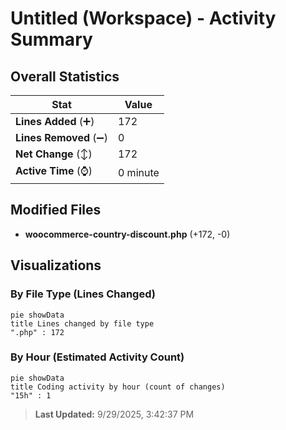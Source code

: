 # Untitled (Workspace) - Activity Summary 

## Overall Statistics

| Stat                   | Value                                                             |
| ---------------------- | ----------------------------------------------------------------- |
| **Lines Added** (➕)   | 172                                          |
| **Lines Removed** (➖) | 0                                        |
| **Net Change** (↕)    | 172                |
| **Active Time** (⌚)   | 0 minute |


## Modified Files
- **woocommerce-country-discount.php** (+172, -0)

## Visualizations

### By File Type (Lines Changed)

```mermaid
pie showData
title Lines changed by file type
".php" : 172
```

### By Hour (Estimated Activity Count)

```mermaid
pie showData
title Coding activity by hour (count of changes)
"15h" : 1
```


> **Last Updated:** 9/29/2025, 3:42:37 PM